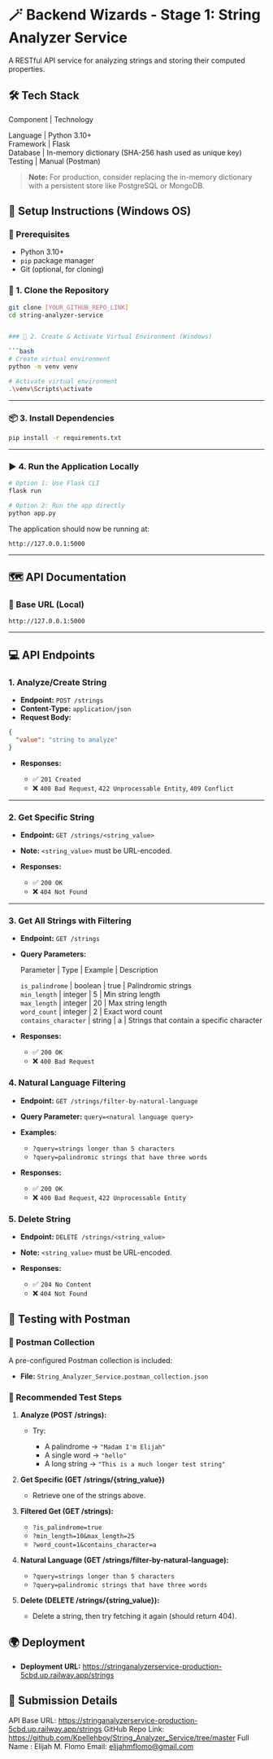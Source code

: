 # 🪄 Backend Wizards - Stage 1: String Analyzer Service

A RESTful API service for analyzing strings and storing their computed properties.


## 🛠️ Tech Stack

  Component | Technology                                             

  Language  | Python 3.10+                                           
  Framework | Flask                                                  
  Database  | In-memory dictionary (SHA-256 hash used as unique key) 
  Testing   | Manual (Postman)                                       

> **Note:** For production, consider replacing the in-memory dictionary with a persistent store like PostgreSQL or MongoDB.



## 🚀 Setup Instructions (Windows OS)

### 🧾 Prerequisites

* Python 3.10+
* `pip` package manager
* Git (optional, for cloning)



### 🔧 1. Clone the Repository

```bash
git clone [YOUR_GITHUB_REPO_LINK]
cd string-analyzer-service


### 🧪 2. Create & Activate Virtual Environment (Windows)

```bash
# Create virtual environment
python -m venv venv

# Activate virtual environment
.\venv\Scripts\activate
```

---

### 📦 3. Install Dependencies

```bash
pip install -r requirements.txt
```

---

### ▶️ 4. Run the Application Locally

```bash
# Option 1: Use Flask CLI
flask run

# Option 2: Run the app directly
python app.py
```

The application should now be running at:

```
http://127.0.0.1:5000
```

---

## 🗺️ API Documentation

### 🔹 Base URL (Local)

```
http://127.0.0.1:5000
```

---

## 💻 API Endpoints

### 1. **Analyze/Create String**

* **Endpoint:** `POST /strings`
* **Content-Type:** `application/json`
* **Request Body:**

```json
{
  "value": "string to analyze"
}
```

* **Responses:**

  * ✅ `201 Created`
  * ❌ `400 Bad Request`, `422 Unprocessable Entity`, `409 Conflict`

---

### 2. **Get Specific String**

* **Endpoint:** `GET /strings/<string_value>`
* **Note:** `<string_value>` must be URL-encoded.
* **Responses:**

  * ✅ `200 OK`
  * ❌ `404 Not Found`

---

### 3. **Get All Strings with Filtering**

* **Endpoint:** `GET /strings`

* **Query Parameters:**

    Parameter            | Type    | Example | Description                               

    `is_palindrome`      | boolean | true    | Palindromic strings                       
    `min_length`         | integer | 5       | Min string length                         
    `max_length`         | integer | 20      | Max string length                         
    `word_count`         | integer | 2       | Exact word count                          
    `contains_character` | string  | a       | Strings that contain a specific character 

* **Responses:**

  * ✅ `200 OK`
  * ❌ `400 Bad Request`



### 4. **Natural Language Filtering**

* **Endpoint:** `GET /strings/filter-by-natural-language`

* **Query Parameter:** `query=<natural language query>`

* **Examples:**

  * `?query=strings longer than 5 characters`
  * `?query=palindromic strings that have three words`

* **Responses:**

  * ✅ `200 OK`
  * ❌ `400 Bad Request`, `422 Unprocessable Entity`


### 5. **Delete String**

* **Endpoint:** `DELETE /strings/<string_value>`
* **Note:** `<string_value>` must be URL-encoded.
* **Responses:**

  * ✅ `204 No Content`
  * ❌ `404 Not Found`


## 🧪 Testing with Postman

### 🔸 Postman Collection

A pre-configured Postman collection is included:

* **File:** `String_Analyzer_Service.postman_collection.json`

### 🔹 Recommended Test Steps

1. **Analyze (POST /strings):**

   * Try:

     * A palindrome → `"Madam I'm Elijah"`
     * A single word → `"hello"`
     * A long string → `"This is a much longer test string"`

2. **Get Specific (GET /strings/{string_value})**

   * Retrieve one of the strings above.

3. **Filtered Get (GET /strings):**

   * `?is_palindrome=true`
   * `?min_length=10&max_length=25`
   * `?word_count=1&contains_character=a`

4. **Natural Language (GET /strings/filter-by-natural-language):**

   * `?query=strings longer than 5 characters`
   * `?query=palindromic strings that have three words`

5. **Delete (DELETE /strings/{string_value}):**

   * Delete a string, then try fetching it again (should return 404).


## 🌍 Deployment

* **Deployment URL:**
 https://stringanalyzerservice-production-5cbd.up.railway.app/strings


## 📌 Submission Details
                  
  API Base URL:      https://stringanalyzerservice-production-5cbd.up.railway.app/strings
  GitHub Repo Link:  https://github.com/Kpellehboy/String_Analyzer_Service/tree/master
  Full Name :        Elijah M. Flomo
  Email:             elijahmflomo@gmail.com


